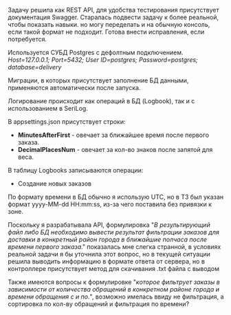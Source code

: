 Задачу решила как REST API, для удобства тестирования присутствует документация Swagger.
Старалась подвести задачу к более реальной, чтобы показать навыки. но могу переделать и на обычную консоль, если такой формат не подходит.
Готова внести исправления, если потребуется.

Используется СУБД Postgres с дефолтным подключением.
_Host=127.0.0.1;
Port=5432;
User ID=postgres;
Password=postgres;
database=delivery_

Миграции, в которых присутствует заполнение БД данными, применяются автоматически после запуска.

Логирование происходит как операций в БД (Logbook), так и с использованием в SeriLog.

В appsettings.json присутствует строки: 
- **MinutesAfterFirst** - овечает за ближайшее время после первого заказа.
- **DecimalPlacesNum** - овечает за кол-во знаков после запятой для веса.

В таблицу Logbooks записываются операции:
- Создание новых заказов

По формату времени в БД обычно я использую UTC, но в ТЗ был указан формат  yyyy-MM-dd HH:mm:ss, из-за чего поставила без привязки к зоне.

Поскольку я разрабатывала API, формулировка "_В результирующий файл либо БД необходимо вывести результат фильтрации заказов для доставки в конкретный район города в ближайшие полчаса после времени первого заказа_." показалась мне слегка странной, 
в условиях реальной задачи я бы уточнила этот вопрос, но в текущей ситуации решила выводить информацию в формате ответа от сервера, но в контроллере присутствует метод для скачивания .txt файла с выводом

Также имеются вопросы к формулировке "_которое фильтрует заказы в зависимости от количества обращений в конкретном районе города и времени обращения с и по._", возможно имелась ввиду не фильтрация, а сортировка по кол-ву обращений и фильтрация по времени?
